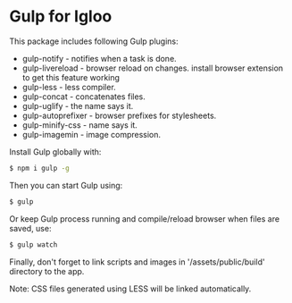 # Gulp for Igloo

This package includes following Gulp plugins:

* gulp-notify - notifies when a task is done.
* gulp-livereload - browser reload on changes.
  install browser extension to get this feature working
* gulp-less - less compiler.
* gulp-concat - concatenates files.
* gulp-uglify - the name says it.
* gulp-autoprefixer - browser prefixes for stylesheets.
* gulp-minify-css - name says it.
* gulp-imagemin - image compression.

Install Gulp globally with:

```bash
$ npm i gulp -g
```

Then you can start Gulp using:

```bash
$ gulp
```

Or keep Gulp process running and compile/reload browser
when files are saved, use:

```bash
$ gulp watch
```

Finally, don't forget to link scripts and images in
'/assets/public/build' directory to the app.

Note: CSS files generated using LESS will be linked
automatically.